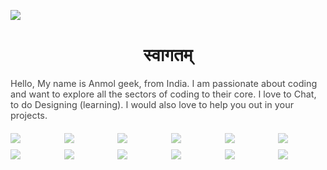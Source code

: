 <img src="man.mov"></img>
<h1 align="center">स्वागतम्</h1>
<span style='opacity: 0.8; font-size: .9rem'> 
Hello, My name is Anmol geek, from India. I am passionate about coding and want to explore all the sectors of coding to their core.
I love to Chat, to do Designing (learning). I would also love to help you out in your projects.
</span>
<div style="margin-top: 20px; display:grid;grid-template-columns: repeat(6, .8fr) ;grid-gap: 10px; flex-wrap: wrap; opacity: .5;">
 <img  src='https://skillicons.dev/icons?i=js'>
 <img  src='https://skillicons.dev/icons?i=python'>
 <img  src='https://skillicons.dev/icons?i=mongodb'>
 <img  src='https://skillicons.dev/icons?i=jquery'>
 <img  src='https://skillicons.dev/icons?i=heroku'>
 <img  src='https://skillicons.dev/icons?i=git'>
 <img  src='https://skillicons.dev/icons?i=selenium'>
 <img  src='https://skillicons.dev/icons?i=ps'>
 <img  src='https://skillicons.dev/icons?i=ae'>
 <img  src='https://skillicons.dev/icons?i=azure'>
 <img  src='https://skillicons.dev/icons?i=docker'>
 <img  src='https://skillicons.dev/icons?i=css'>
</div>


    